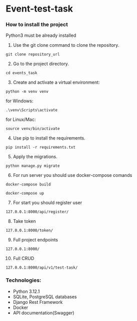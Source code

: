 # Event-test-task

### How to install the project

Python3 must be already installed

1. Use the git clone command to clone the repository.

```
git clone repository_url
```

2. Go to the project directory.

```
cd events_task
```

3. Create and activate a virtual environment:

```angular2html
python -m venv venv
```

for Windows:

```angular2html
.\venv\Scripts\activate
```

for Linux/Mac:

```angular2html
source venv/bin/activate
```

4. Use pip to install the requirements.

```angular2html
pip install -r requirements.txt
```

5. Apply the migrations.

```angular2html
python manage.py migrate
```

6. For run server you should use docker-compose comands

```
docker-compose build
```
```
docker-compose up
```

7. For start you should register user

```
127.0.0.1:8000/api/register/
```

8. Take token

```
127.0.0.1:8000/token/
```

9. Full project endpoints

```
127.0.0.1:8000/
```

10. Full CRUD

```
127.0.0.1:8000/api/v1/test-task/
```

### Technologies:

- Python 3.12.1
- SQLite, PostgreSQL databases
- Django Rest Framework
- Docker
- API documentation(Swagger)
